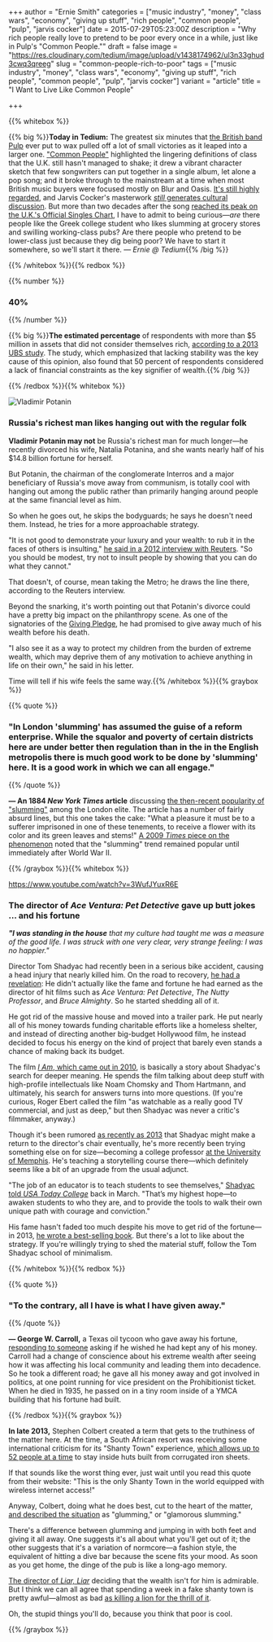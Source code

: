 +++
author = "Ernie Smith"
categories = ["music industry", "money", "class wars", "economy", "giving up stuff", "rich people", "common people", "pulp", "jarvis cocker"]
date = 2015-07-29T05:23:00Z
description = "Why rich people really love to pretend to be poor every once in a while, just like in Pulp's \"Common People.\""
draft = false
image = "https://res.cloudinary.com/tedium/image/upload/v1438174962/ul3n33ghud3cwq3qreeg"
slug = "common-people-rich-to-poor"
tags = ["music industry", "money", "class wars", "economy", "giving up stuff", "rich people", "common people", "pulp", "jarvis cocker"]
variant = "article"
title = "I Want to Live Like Common People"

+++

{{% whitebox %}}

{{% big %}}**Today in Tedium:** The greatest six minutes that [the British band Pulp](http://amzn.to/1DJVhUG) ever put to wax pulled off a lot of small victories as it leaped into a larger one. ["Common People"](https://www.youtube.com/watch?v=yuTMWgOduFM) highlighted the lingering definitions of class that the U.K. still hasn't managed to shake; it drew a vibrant character sketch that few songwriters can put together in a single album, let alone a pop song; and it broke through to the mainstream at a time when most British music buyers were focused mostly on Blur and Oasis. [It's still highly regarded](http://www.billboard.com/articles/news/6052251/pulps-common-people-declared-top-of-the-britpops), and Jarvis Cocker's masterwork [*still* generates cultural discussion](http://www.theguardian.com/commentisfree/2015/may/10/common-people-pulp-cocker-greek-girl). But more than two decades after the song [reached its peak on the U.K.'s Official Singles Chart](http://www.officialcharts.com/charts/singles-chart/19950528/7501/), I have to admit to being curious—*are* there people like the Greek college student who likes slumming at grocery stores and swilling working-class pubs? Are there people who pretend to be lower-class just because they dig being poor? We have to start it somewhere, so we'll start it there. *— Ernie @ Tedium*{{% /big %}}

{{% /whitebox %}}{{% redbox %}}

{{% number %}}
### 40%
{{% /number %}}

{{% big %}}**The estimated percentage** of respondents with more than $5 million in assets that did not consider themselves rich, [according to a 2013 UBS study](http://www.ubs.com/content/dam/WealthManagementAmericas/documents/investor-watch-3Q2013-report.pdf). The study, which emphasized that lacking stability was the key cause of this opinion, also found that 50 percent of respondents considered a lack of financial constraints as the key signifier of wealth.{{% /big %}}

{{% /redbox %}}{{% whitebox %}}

![Vladimir Potanin](https://res.cloudinary.com/tedium/image/upload/f_auto/v1438131200/iv8dygcer7vih7p79cvu.jpg)

### Russia's richest man likes hanging out with the regular folk

**Vladimir Potanin may not** be Russia's richest man for much longer—he recently divorced his wife, Natalia Potanina, and she wants nearly half of his $14.8 billion fortune for herself.

But Potanin, the chairman of the conglomerate Interros and a major beneficiary of Russia's move away from communism, is totally cool with hanging out among the public rather than primarily hanging around people at the same financial level as him.

So when he goes out, he skips the bodyguards; he says he doesn't need them. Instead, he tries for a more approachable strategy.

"It is not good to demonstrate your luxury and your wealth: to rub it in the faces of others is insulting," [he said in a 2012 interview with Reuters](http://www.businessinsider.com/the-new-cool-for-russias-super-rich-slumming-it-2012-8). "So you should be modest, try not to insult people by showing that you can do what they cannot."

That doesn't, of course, mean taking the Metro; he draws the line there, according to the Reuters interview.

Beyond the snarking, it's worth pointing out that Potanin's divorce could have a pretty big impact on the philanthropy scene. As one of the signatories of the [Giving Pledge](http://givingpledge.org/), he had promised to give away much of his wealth before his death.

"I also see it as a way to protect my children from the burden of extreme wealth, which may deprive them of any motivation to achieve anything in life on their own," he said in his letter.

Time will tell if his wife feels the same way.{{% /whitebox %}}{{% graybox %}}

{{% quote %}}
### "In London 'slumming' has assumed the guise of a reform enterprise. While the squalor and poverty of certain districts here are under better then regulation than in the in the English metropolis there is much good work to be done by 'slumming' here. It is a good work in which we can all engage."
{{% /quote %}}

**— An 1884 *New York Times* article** discussing [the then-recent popularity of "slumming"](http://query.nytimes.com/mem/archive-free/pdf?res=9A04E3D91338E033A25757C1A96F9C94659FD7CF) among the London elite. The article has a number of fairly absurd lines, but this one takes the cake: "What a pleasure it must be to a sufferer imprisoned in one of these tenements, to receive a flower with its color and its green leaves and stems!" [A 2009 *Times* piece on the phenomenon](http://cityroom.blogs.nytimes.com/2009/07/06/when-slumming-was-the-thing-to-do/?_r=0) noted that the "slumming" trend remained popular until immediately after World War II.

{{% /graybox %}}{{% whitebox %}}

https://www.youtube.com/watch?v=3WufJYuxR6E

### The director of *Ace Ventura: Pet Detective* gave up butt jokes … and his fortune

_**"I was standing in the house** that my culture had taught me was a measure of the good life. I was struck with one very clear, very strange feeling: I was no happier."_

Director Tom Shadyac had recently been in a serious bike accident, causing a head injury that nearly killed him. On the road to recovery, [he had a revelation](http://www.oprah.com/oprahshow/Tom-Shadyac-From-Millionaire-to-Mobile-Home): He didn't actually like the fame and fortune he had earned as the director of hit films such as *Ace Ventura: Pet Detective*, *The Nutty Professor*, and *Bruce Almighty*. So he started shedding all of it.

He got rid of the massive house and moved into a trailer park. He put nearly all of his money towards funding charitable efforts like a homeless shelter, and instead of directing another big-budget Hollywood film, he instead decided to focus his energy on the kind of project that barely even stands a chance of making back its budget.

The film [*I Am*, which came out in 2010](http://amzn.to/1U4FARz), is basically a story about Shadyac's search for deeper meaning. He spends the film talking about deep stuff with high-profile intellectuals like Noam Chomsky and Thom Hartmann, and ultimately, his search for answers turns into more questions. (If you're curious, Roger Ebert called the film "as watchable as a really good TV commercial, and just as deep," but then Shadyac was never a critic's filmmaker, anyway.)

Though it's been rumored [as recently as 2013](http://deadline.com/2013/02/tom-shadyac-eyes-the-intouchables-remake-as-return-to-comedy-helming-411892/) that Shadyac might make a return to the director's chair eventually, he's more recently been trying something else on for size—becoming a college professor [at the University of Memphis](http://www.thelpbc.com/lpbc-in-the-news/hollywood-hitmaker-tom-shadyac-drops-out-gives-back-with-u-of-m-class-and-more-by-john-beifuss-in-th). He's teaching a storytelling course there—which definitely seems like a bit of an upgrade from the usual adjunct.

"The job of an educator is to teach students to see themselves," [Shadyac told *USA Today College*](http://college.usatoday.com/2015/03/06/directors-class-creates-community-in-memphis/) back in March. "That’s my highest hope—to awaken students to who they are, and to provide the tools to walk their own unique path with courage and conviction."

His fame hasn't faded too much despite his move to get rid of the fortune—in 2013, [he wrote a best-selling book](http://amzn.to/1U4IHcf). But there's a lot to like about the strategy. If you're willingly trying to shed the material stuff, follow the Tom Shadyac school of minimalism.

{{% /whitebox %}}{{% redbox %}}

{{% quote %}}
### "To the contrary, all I have is what I have given away."
{{% /quote %}}

**— George W. Carroll,** a Texas oil tycoon who gave away his fortune, [responding to someone](http://www.beaumontenterprise.com/news/article/Beaumont-millionaire-gave-away-fortune-4679162.php) asking if he wished he had kept any of his money. Carroll had a change of conscience about his extreme wealth after seeing how it was affecting his local community and leading them into decadence. So he took a different road; he gave all his money away and got involved in politics, at one point running for vice president on the Prohibitionist ticket. When he died in 1935, he passed on in a tiny room inside of a YMCA building that his fortune had built.

{{% /redbox %}}{{% graybox %}}

**In late 2013,** Stephen Colbert created a term that gets to the truthiness of the matter here. At the time, a South African resort was receiving some international criticism for its "Shanty Town" experience, [which allows up to 52 people at a time](http://www.emoya.co.za/p23/accommodation/shanty-town-for-a-unique-accommodation-experience-in-bloemfontein.html) to stay inside huts built from corrugated iron sheets.

If that sounds like the worst thing ever, just wait until you read this quote from their website: "This is the only Shanty Town in the world equipped with wireless internet access!"

Anyway, Colbert, doing what he does best, cut to the heart of the matter, [and described the situation](http://www.truthdig.com/avbooth/item/colbert_eyes_wide_shut_to_other_peoples_suffering_20131113) as "glumming," or "glamorous slumming."

There's a difference between glumming and jumping in with both feet and giving it all away. One suggests it's all about what you'll get out of it; the other suggests that it's a variation of normcore—a fashion style, the equivalent of hitting a dive bar because the scene fits your mood. As soon as you get home, the dinge of the pub is like a long-ago memory.

[The director of *Liar, Liar*](http://amzn.to/1ONqUDf) deciding that the wealth isn't for him is admirable. But I think we can all agree that spending a week in a fake shanty town is pretty awful—almost as bad [as killing a lion for the thrill of it](http://www.nytimes.com/2015/07/29/world/africa/american-hunter-is-accused-of-killing-cecil-a-beloved-lion-in-zimbabwe.html?_r=0).

Oh, the stupid things you'll do, because you think that poor is cool.

{{% /graybox %}}